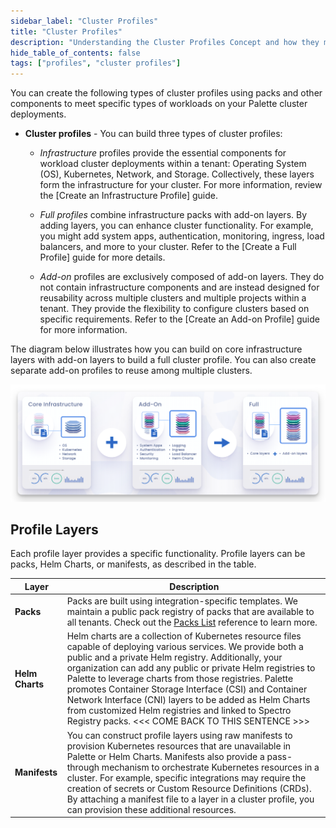 ```yaml
---
sidebar_label: "Cluster Profiles"
title: "Cluster Profiles"
description: "Understanding the Cluster Profiles Concept and how they make Spectro Cloud powerful"
hide_table_of_contents: false
tags: ["profiles", "cluster profiles"]
---
```


You can create the following types of cluster profiles using packs and other components to meet specific types of workloads on your Palette cluster deployments. 

- **Cluster profiles** - You can build three types of cluster profiles:

  - *Infrastructure* profiles provide the essential components for workload cluster deployments within a tenant: Operating System (OS), Kubernetes, Network, and Storage. Collectively, these layers form the infrastructure for your cluster. For more information, review the [Create an Infrastructure Profile] guide.
 
  - *Full profiles* combine infrastructure packs with add-on layers. By adding layers, you can enhance cluster functionality. For example, you might add system apps, authentication, monitoring, ingress, load balancers, and more to your cluster. Refer to the [Create a Full Profile] guide for more details.

  - *Add-on* profiles are exclusively composed of add-on layers. They do not contain infrastructure components and are instead designed for reusability across multiple clusters and multiple projects within a tenant. They provide the flexibility to configure clusters based on specific requirements. Refer to the [Create an Add-on Profile] guide for more information.

The diagram below illustrates how you can build on core infrastructure layers with add-on layers to build a full cluster profile. You can also create separate add-on profiles to reuse among multiple clusters.

![A flow diagram that shows how you can add layers to an infrastructure profile to create a full profile.](../../../../static/assets/docs/images/profiles_cluster-profiles_cluster-profiles.png)


## Profile Layers

Each profile layer provides a specific functionality. Profile layers can be packs, Helm Charts, or manifests, as described in the table.

| **Layer** | **Description** |
|-----------|---------------------------|
| **Packs** | Packs are built using integration-specific templates. We maintain a public pack registry of packs that are available to all tenants. Check out the [Packs List](/integrations) reference to learn more. |
| **Helm Charts** | Helm charts are a collection of Kubernetes resource files capable of deploying various services. We provide both a public and a private Helm registry. Additionally, your organization can add any public or private Helm registries to Palette to leverage charts from those registries. Palette promotes Container Storage Interface (CSI) and Container Network Interface (CNI) layers to be added as Helm Charts from customized Helm registries and linked to Spectro Registry packs. <<< COME BACK TO THIS SENTENCE >>> |
| **Manifests** | You can construct profile layers using raw manifests to provision Kubernetes resources that are unavailable in Palette or Helm Charts. Manifests also provide a pass-through mechanism to orchestrate Kubernetes resources in a cluster. For example, specific integrations may require the creation of secrets or Custom Resource Definitions (CRDs). By attaching a manifest file to a layer in a cluster profile, you can provision these additional resources. |



